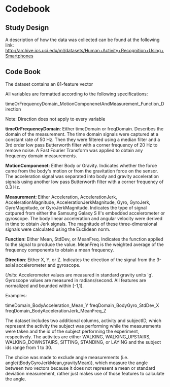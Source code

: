 # Codebook

## Study Design

A description of how the data was collected can be found at the following link: http://archive.ics.uci.edu/ml/datasets/Human+Activity+Recognition+Using+Smartphones

## Code Book

The dataset contains an 81-feature vector

All variables are formatted according to the following specifications:

timeOrFrequencyDomain_MotionComponenetAndMeasurement_Function_Direction

Note: Direction does not apply to every variable

**timeOrFrequencyDomain**: Either timeDomain or freqDomain. Describes the domain of the measurement. The time domain signals were captured at a constant rate of 50 Hz. Then they were filtered using a median filter and a 3rd order low pass Butterworth filter with a corner frequency of 20 Hz to remove noise. A Fast Fourier Transform was applied to obtain any frequency domain measurements. 

**MotionComponenet**: Either Body or Gravity. Indicates whether the force came from the body's motion or from the gravitation force on the sensor. The acceleration signal was separated into body and gravity acceleration signals using another low pass Butterworth filter with a corner frequency of 0.3 Hz. 

**Measurement**: Either Acceleration, AccelerationJerk, AccelerationMagnitude, AccelerationJerkMagnitude, Gyro, GyroJerk, GyroMagnitude, or GyroJerkMagnitude. Indicates the type of signal catpured from either the Samsung Galaxy S II's embedded accelerometer or gyroscope. The body linear acceleration and angular velocity were derived in time to obtain Jerk signals. The magnitude of these three-dimensional signals were calculated using the Euclidean norm.

**Function**: Either Mean, StdDev, or MeanFreq. Indicates the function applied to the signal to produce the value. MeanFreq is the weighted average of the frequency components to obtain a mean frequency.

**Direction**: Either X, Y, or Z. Indicates the direction of the signal from the 3-axial accelerometer and gyroscope.

*Units*: Accelerometer values are measured in standard gravity units 'g'. Gyroscope values are measured in radians/second. All features are normalized and bounded within [-1,1].

Examples:

timeDomain_BodyAcceleration_Mean_Y
freqDomain_BodyGyro_StdDev_X
freqDomain_BodyAccelerationJerk_MeanFreq_Z

The dataset includes two additional columns, activity and subjectID, which represent the activity the subject was performing while the measurements were taken and the id of the subject performing the experiment, respectively. The activites are either WALKING, WALKING_UPSTAIRS, WALKING_DOWNSTAIRS, SITTING, STANDING, or LAYING and the subject ids range from 1 to 30.


The choice was made to exclude angle measurements (i.e. angle(tBodyGyroJerkMean,gravityMean)), which measure the angle between two vectors because it does not represent a mean or standard deviation measurement, rather just makes use of those features to calculate the angle.

